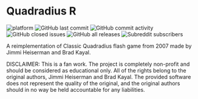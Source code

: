 # Quadradius R
![platform](https://img.shields.io/badge/godot-3.4.2-blue)
![GitHub last commit](https://img.shields.io/github/last-commit/Fruktus/QuadradiusR)
![GitHub commit activity](https://img.shields.io/github/commit-activity/m/Fruktus/QuadradiusR)
![GitHub closed issues](https://img.shields.io/github/issues-closed-raw/Fruktus/QuadradiusR)
![GitHub all releases](https://img.shields.io/github/downloads/Fruktus/QuadradiusR/total)
![Subreddit subscribers](https://img.shields.io/reddit/subreddit-subscribers/quadradius?style=social)

A reimplementation of Classic Quadradius flash game from 2007 made by Jimmi Heiserman and Brad Kayal.

DISCLAIMER: This is a fan work. The project is completely non-profit and should be considered as educational only. All of the rights belong to the original authors, Jimmi Heiserman and Brad Kayal. The provided software does not represent the quality of the original, and the original authors should in no way be held accountable for any liabilities.
